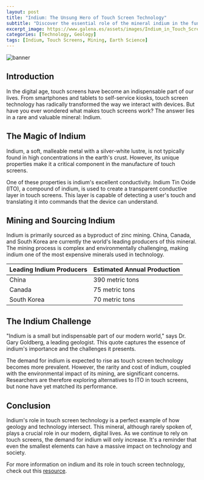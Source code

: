 ```yaml
---
layout: post
title: "Indium: The Unsung Hero of Touch Screen Technology"
subtitle: "Discover the essential role of the mineral indium in the functioning and efficiency of touch screen technology."
excerpt_image: https://www.galena.es/assets/images/Indium_in_Touch_Screens.png
categories: [Technology, Geology]
tags: [Indium, Touch Screens, Mining, Earth Science]
---
```


![banner](https://www.galena.es/assets/images/Indium_in_Touch_Screens.png "Close-up of a touch screen displaying vibrant graphics, with a focus on indium's role in its technology; the image highlights the connection between the mineral and modern electronics, appealing to geology enthusiasts and earth science readers.")

## Introduction

In the digital age, touch screens have become an indispensable part of our lives. From smartphones and tablets to self-service kiosks, touch screen technology has radically transformed the way we interact with devices. But have you ever wondered what makes touch screens work? The answer lies in a rare and valuable mineral: Indium.

## The Magic of Indium

Indium, a soft, malleable metal with a silver-white lustre, is not typically found in high concentrations in the earth's crust. However, its unique properties make it a critical component in the manufacture of touch screens.

One of these properties is indium's excellent conductivity. Indium Tin Oxide (ITO), a compound of indium, is used to create a transparent conductive layer in touch screens. This layer is capable of detecting a user's touch and translating it into commands that the device can understand.

## Mining and Sourcing Indium

Indium is primarily sourced as a byproduct of zinc mining. China, Canada, and South Korea are currently the world's leading producers of this mineral. The mining process is complex and environmentally challenging, making indium one of the most expensive minerals used in technology.

| Leading Indium Producers | Estimated Annual Production |
| ------------------------ | ------------------------ |
| China                   | 390 metric tons         |
| Canada                  | 75 metric tons          |
| South Korea             | 70 metric tons          |

## The Indium Challenge

"Indium is a small but indispensable part of our modern world," says Dr. Gary Goldberg, a leading geologist. This quote captures the essence of indium's importance and the challenges it presents.

The demand for indium is expected to rise as touch screen technology becomes more prevalent. However, the rarity and cost of indium, coupled with the environmental impact of its mining, are significant concerns. Researchers are therefore exploring alternatives to ITO in touch screens, but none have yet matched its performance.

## Conclusion

Indium's role in touch screen technology is a perfect example of how geology and technology intersect. This mineral, although rarely spoken of, plays a crucial role in our modern, digital lives. As we continue to rely on touch screens, the demand for indium will only increase. It's a reminder that even the smallest elements can have a massive impact on technology and society.

For more information on indium and its role in touch screen technology, check out this [resource](https://www.mineralseducationcoalition.org/minerals-database/indium/).